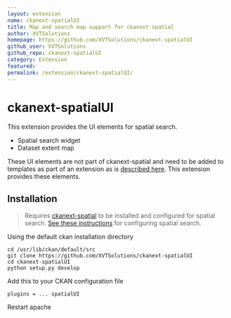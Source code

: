 ```yaml
---
layout: extension
name: ckanext-spatialUI
title: Map and search map support for ckanext-spatial
author: XVTSolutions
homepage: https://github.com/XVTSolutions/ckanext-spatialUI
github_user: XVTSolutions
github_repo: ckanext-spatialUI
category: Extension
featured: 
permalink: /extension/ckanext-spatialUI/
---
```



ckanext-spatialUI
=============

This extension provides the UI elements for spatial search. 

+ Spatial search widget
+ Dataset extent map

These UI elements are not part of ckanext-spatial and need to be added to templates as part of an extension as is [described here](http://docs.ckan.org/projects/ckanext-spatial/en/latest/spatial-search.html#spatial-search-widget). This extension provides these elements.

Installation
------------
> Requires [ckanext-spatial](https://github.com/ckan/ckanext-spatial) to be installed and configured for spatial search. [See these instructions](http://docs.ckan.org/projects/ckanext-spatial/en/latest/spatial-search.html#spatial-search) for configuring spatial search. 

Using the default ckan installation directory

```
cd /usr/lib/ckan/default/src
git clone https://github.com/XVTSolutions/ckanext-spatialUI
cd ckanext-spatialUI
python setup.py develop
```
Add this to your CKAN configuration file 

```plugins = ... spatialUI```

Restart apache

